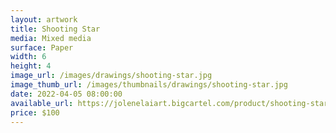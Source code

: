 ```yaml
---
layout: artwork
title: Shooting Star
media: Mixed media
surface: Paper
width: 6
height: 4
image_url: /images/drawings/shooting-star.jpg
image_thumb_url: /images/thumbnails/drawings/shooting-star.jpg
date: 2022-04-05 08:00:00
available_url: https://jolenelaiart.bigcartel.com/product/shooting-star
price: $100
---
```

